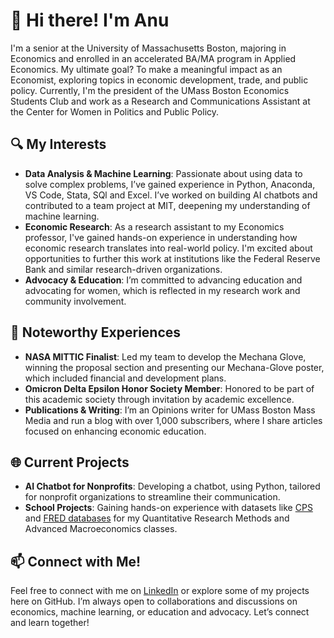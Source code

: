 # 👋 Hi there! I'm Anu

I'm a senior at the University of Massachusetts Boston, majoring in Economics and enrolled in an accelerated BA/MA program in Applied Economics. My ultimate goal? To make a meaningful impact as an Economist, exploring topics in economic development, trade, and public policy. Currently, I'm the president of the UMass Boston Economics Students Club and work as a Research and Communications Assistant at the Center for Women in Politics and Public Policy.

## 🔍 My Interests
- **Data Analysis & Machine Learning**: Passionate about using data to solve complex problems, I’ve gained experience in Python, Anaconda, VS Code, Stata, SQl and Excel. I’ve worked on building AI chatbots and contributed to a team project at MIT, deepening my understanding of machine learning.
- **Economic Research**: As a research assistant to my Economics professor, I've gained hands-on experience in understanding how economic research translates into real-world policy. I'm excited about opportunities to further this work at institutions like the Federal Reserve Bank and similar research-driven organizations.
- **Advocacy & Education**: I’m committed to advancing education and advocating for women, which is reflected in my research work and community involvement.

## 🌟 Noteworthy Experiences
- **NASA MITTIC Finalist**: Led my team to develop the Mechana Glove, winning the proposal section and presenting our Mechana-Glove poster, which included financial and development plans.
- **Omicron Delta Epsilon Honor Society Member**: Honored to be part of this academic society through invitation by academic excellence.
- **Publications & Writing**: I’m an Opinions writer for UMass Boston Mass Media and run a blog with over 1,000 subscribers, where I share articles focused on enhancing economic education.

## 🌐 Current Projects
- **AI Chatbot for Nonprofits**: Developing a chatbot, using Python, tailored for nonprofit organizations to streamline their communication.
- **School Projects**: Gaining hands-on experience with datasets like [CPS](https://www.cps.io) and [FRED databases](https://fred.stlouisfed.org/) for my Quantitative Research Methods and Advanced Macroeconomics classes.

## 📫 Connect with Me!
Feel free to connect with me on [LinkedIn](https://www.linkedin.com/in/anuoluwapo-mokuolu/) or explore some of my projects here on GitHub. I’m always open to collaborations and discussions on economics, machine learning, or education and advocacy. Let’s connect and learn together!

<!--
**Anuoluwapo18/Anuoluwapo18** is a ✨ _special_ ✨ repository because its `README.md` (this file) appears on your GitHub profile.

Here are some ideas to get you started:

- 🔭 II’m currently working on ...
- 🌱 I’m currently learning ...
- 👯 I’m looking to collaborate on ...
- 🤔 I’m looking for help with ...
- 💬 Ask me about ...
- 📫 How to reach me: ...
- 😄 Pronouns: ...
- ⚡ Fun fact: ...
-->
